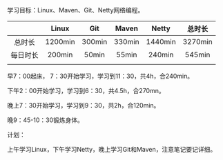 学习目标：Linux、Maven、Git、Netty网络编程。

|          |  Linux  |  Git   | Maven  |  Netty  | 总时长  |
| :------: | :-----: | :----: | :----: | :-----: | :-----: |
|  总时长  | 1200min | 300min | 330min | 1440min | 3270min |
| 每日时长 | 200min  | 50min  | 55min  | 240min  | 545min  |
|          |         |        |        |         |         |



早7：00起床， 7：30开始学习，学习到11：30，共4h，合240min。

下午2：00开始学习，学习到6：30，共4.5h，合270mn。

晚上7：30开始学习，学习到9：30，共2h，合120min。

晚9：45-10：30锻炼身体。



计划：

上午学习Linux，下午学习Netty，晚上学习Git和Maven，注意笔记要记详细。